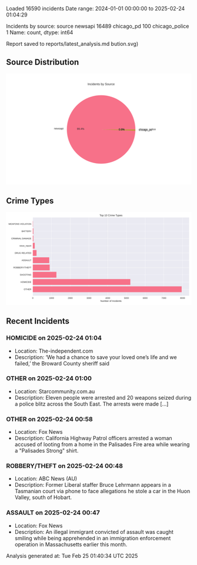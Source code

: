 
Loaded 16590 incidents
Date range: 2024-01-01 00:00:00 to 2025-02-24 01:04:29

Incidents by source:
source
newsapi           16489
chicago_pd          100
chicago_police        1
Name: count, dtype: int64

Report saved to reports/latest_analysis.md
bution.svg)

## Source Distribution
![Source Distribution](images/source_distribution.svg)

## Crime Types
![Crime Types](images/crime_types.svg)

## Recent Incidents

### HOMICIDE on 2025-02-24 01:04
- Location: The-independent.com
- Description: ‘We had a chance to save your loved one’s life and we failed,’ the Broward County sheriff said


### OTHER on 2025-02-24 01:00
- Location: Starcommunity.com.au
- Description: Eleven people were arrested and 20 weapons seized during a police blitz across the South East. The arrests were made […]


### OTHER on 2025-02-24 00:58
- Location: Fox News
- Description: California Highway Patrol officers arrested a woman accused of looting from a home in the Palisades Fire area while wearing a "Palisades Strong" shirt.


### ROBBERY/THEFT on 2025-02-24 00:48
- Location: ABC News (AU)
- Description: Former Liberal staffer Bruce Lehrmann appears in a Tasmanian court via phone to face allegations he stole a car in the Huon Valley, south of Hobart.


### ASSAULT on 2025-02-24 00:47
- Location: Fox News
- Description: An illegal immigrant convicted of assault was caught smiling while being apprehended in an immigration enforcement operation in Massachusetts earlier this month.

Analysis generated at: Tue Feb 25 01:40:34 UTC 2025
